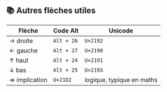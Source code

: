## 📚 **Autres flèches utiles**

| Flèche        | Code Alt   | Unicode                   |
| ------------- | ---------- | ------------------------- |
| → droite      | `Alt + 26` | `U+2192`                  |
| ← gauche      | `Alt + 27` | `U+2190`                  |
| ↑ haut        | `Alt + 24` | `U+2191`                  |
| ↓ bas         | `Alt + 25` | `U+2193`                  |
| ⇒ implication | `U+21D2`   | logique, typique en maths |
